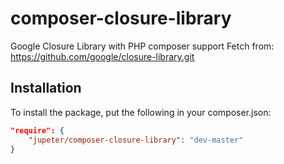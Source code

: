 composer-closure-library
========================

Google Closure Library with PHP composer support
Fetch from: https://github.com/google/closure-library.git

## Installation
To install the package, put the following in your composer.json:

```json
"require": {
	"jupeter/composer-closure-library": "dev-master"
}
```

